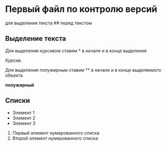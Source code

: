 # Первый файл по контролю версий 


для выделения текста ## перед текстом 
## Выделение текста 

 Для выделения курсивом ставим * в начале и в конце выделения
 
 *Курсив.*

Для выделения полужирным ставим ** в начале и в конце выделяемого объекта

**полужирный**

## Списки

* Элемент 1
* Элемент 2
* Элемент 3 

1. Первый элемент нумерованного списка
2. Второй элемент нумерованного списка

 
